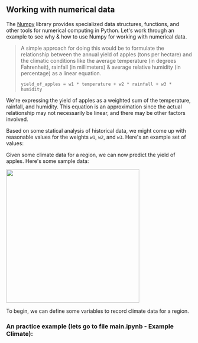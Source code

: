 ## Working with numerical data

The [Numpy](https://numpy.org) library provides specialized data structures, functions, and other tools for numerical computing in Python. Let's work through an example to see why & how to use Numpy for working with numerical data.


> A simple approach for doing this would be to formulate the relationship between the annual yield of apples (tons per hectare) and the climatic conditions like the average temperature (in degrees Fahrenheit), rainfall (in  millimeters) & average relative humidity (in percentage) as a linear equation.
>
> `yield_of_apples = w1 * temperature + w2 * rainfall + w3 * humidity`

We're expressing the yield of apples as a weighted sum of the temperature, rainfall, and humidity. This equation is an approximation since the actual relationship may not necessarily be linear, and there may be other factors involved.

Based on some statical analysis of historical data, we might come up with reasonable values for the weights `w1`, `w2`, and `w3`. Here's an example set of values:

Given some climate data for a region, we can now predict the yield of apples. Here's some sample data:

<img src="https://i.imgur.com/TXPBiqv.png" style="width:360px;"></img>

To begin, we can define some variables to record climate data for a region.

### An practice example (lets go to file main.ipynb - Example Climate):
